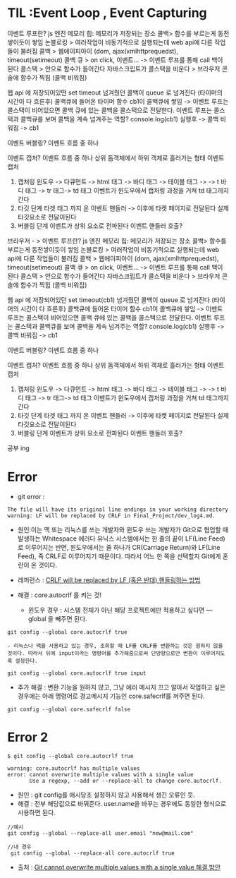 # TIL :Event Loop , Event Capturing

이벤트 루프란?
js 엔진
메모리 힙: 메모리가 저장되는 장소
콜백> 함수를 부르는게 동전쌓이듯이 쌓임
논블로킹 > 여러작업이 비동기적으로 실행되는데
web api에 다른 작업들이 불러짐
콜백 > 웹에이피아이 (dom, ajax(xmlhttprequedst), timeout(setimeout)
콜백 큐 > on click, 이벤트... ->
이벤트 루프를 통해 call 백이 된다
콜스택 > 안으로 함수가 들어간다
자바스크립트가 콜스택을 비운다 > 브라우저 콘솔에 함수가 찍힘 (콜백 비워짐)

웹 api 에 저장되어있떤 set timeout 넘겨줬던 콜백이 queue 로 넘겨진다 (타이머의 시간이 다 흐른후) 콜백큐에 들어온 타이머 함수 cb1이 콜백큐에 쌓임 -> 이벤트 루프는 콜스택이 비어있으면 콜백 큐에 있는 콜백을 콜스택으로 전달한다.
이벤트 루프는 콜스택과 콜백큐를 보며 콜백을 계속 넘겨주는 역할?
console.log(cb1) 실행후 -> 콜백 비워짐 -> cb1

이벤트 버블링?
이벤트 흐름 중 하나

이벤트 캡처?
이벤트 흐름 중 하나
상위 돔객체에서 하위 객체로 흘러가는 형태 이벤트 캡처

1. 캡처링
   윈도우 -> 다큐먼트 -> html 태그 -> 바디 태그 -> 테이블 태그 -> -> t 바디 태그 -> tr 태그-> td 태그
   이벤트가 윈도우에서 캡처링 과정을 거쳐 td 태그까지 간다
2. 타깃 단계
   타겟 태그 까지 온 이벤트 핸들러 -> 이후에 타켓 페이지로 전달된다 실제 타깃요소로 전달이된다
3. 버블링 단계
   이벤트가 상위 요소로 전파된다
   이벤트 핸들러 호출?

브라우저 - > 이벤트 루프란?
js 엔진
메모리 힙: 메모리가 저장되는 장소
콜백> 함수를 부르는게 동전쌓이듯이 쌓임
논블로킹 > 여러작업이 비동기적으로 실행되는데
web api에 다른 작업들이 불러짐
콜백 > 웹에이피아이 (dom, ajax(xmlhttprequedst), timeout(setimeout)
콜백 큐 > on click, 이벤트... ->
이벤트 루프를 통해 call 백이 된다
콜스택 > 안으로 함수가 들어간다
자바스크립트가 콜스택을 비운다 > 브라우저 콘솔에 함수가 찍힘 (콜백 비워짐)

웹 api 에 저장되어있던 set timeout(cb1) 넘겨줬던 콜백이 queue 로 넘겨진다 (타이머의 시간이 다 흐른후) 콜백큐에 들어온 타이머 함수 cb1이 콜백큐에 쌓임 -> 이벤트 루프는 콜스택이 비어있으면 콜백 큐에 있는 콜백을 콜스택으로 전달한다.
이벤트 루프는 콜스택과 콜백큐를 보며 콜백을 계속 넘겨주는 역할?
console.log(cb1) 실행후 -> 콜백 비워짐 -> cb1

이벤트 버블링?
이벤트 흐름 중 하나

이벤트 캡처?
이벤트 흐름 중 하나
상위 돔객체에서 하위 객체로 흘러가는 형태 이벤트 캡처

1. 캡처링
   윈도우 -> 다큐먼트 -> html 태그 -> 바디 태그 -> 테이블 태그 -> -> t 바디 태그 -> tr 태그-> td 태그
   이벤트가 윈도우에서 캡처링 과정을 거쳐 td 태그까지 간다
2. 타깃 단계
   타겟 태그 까지 온 이벤트 핸들러 -> 이후에 타켓 페이지로 전달된다 실제 타깃요소로 전달이된다
3. 버블링 단계
   이벤트가 상위 요소로 전파된다
   이벤트 핸들러 호출?

공부 ing

# Error

- git error :

```
The file will have its original line endings in your working directory
warning: LF will be replaced by CRLF in Final_Project/dev_log4.md.
```

- 원인:이는 맥 또는 리눅스를 쓰는 개발자와 윈도우 쓰는 개발자가 Git으로 협업할 때 발생하는 Whitespace 에러다
  유닉스 시스템에서는 한 줄의 끝이 LF(Line Feed)로 이루어지는 반면, 윈도우에서는 줄 하나가 CR(Carriage Return)와 LF(Line Feed), 즉 CRLF로 이루어지기 때문이다. 따라서 어느 한 쪽을 선택할지 Git에게 혼란이 온 것이다.

- 레퍼런스 : [CRLF will be replaced by LF (혹은 반대) 핸들링하는 방법](https://blog.jaeyoon.io/2018/01/git-crlf.html)

- 해결 : core.autocrlf 를 켜는 것!

  - 윈도우 경우 : 시스템 전체가 아닌 해당 프로젝트에만 적용하고 싶다면 —global 을 빼주면 된다.

```
git config --global core.autocrlf true
```

    - 리눅스나 맥을 사용하고 있는 경우, 조회할 때 LF를 CRLF를 변환하는 것은 원하지 않을 것이다. 따라서 뒤에 input이라는 명령어를 추가해줌으로써 단방향으로만 변환이 이루어지도록 설정한다.

```
git config --global core.autocrlf true input
```

- 추가 해결 : 변환 기능을 원하지 않고, 그냥 에러 메시지 끄고 알아서 작업하고 싶은 경우에는 아래 명령어로 경고메시지 기능인 core.safecrlf를 꺼주면 된다.

```
git config --global core.safecrlf false
```

# Error 2

```
$ git config --global core.autocrlf true

warning: core.autocrlf has multiple values
error: cannot overwrite multiple values with a single value
       Use a regexp, --add or --replace-all to change core.autocrlf.
```

- 원인 : git config를 애시당초 설정하지 않고 사용해서 생긴 오류인 듯.
- 해결 : 전부 해당값으로 바꿔준다. user.name을 바꾸는 경우에도 동일한 형식으로 사용하면 된다.

```
//예시
git config --global --replace-all user.email "new@mail.com"

```

```
//내 경우
 git config --global --replace-all core.autocrlf true
```

- 출처 : [Git cannot overwrite multiple values with a single value 해결 방안
  ](https://pjs21s.github.io/cannot-overwrite-multiple-values/)
